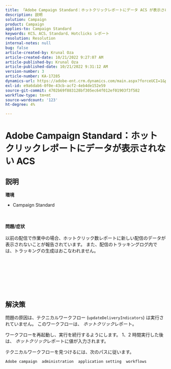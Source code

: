 ```yaml
---
title: 「Adobe Campaign Standard：ホットクリックレポートにデータ ACS が表示されない」
description: 説明
solution: Campaign
product: Campaign
applies-to: Campaign Standard
keywords: KCS、ACS、Standard、Hotclicks レポート
resolution: Resolution
internal-notes: null
bug: false
article-created-by: Krunal Oza
article-created-date: 10/21/2022 9:27:07 AM
article-published-by: Krunal Oza
article-published-date: 10/21/2022 9:31:12 AM
version-number: 3
article-number: KA-17285
dynamics-url: https://adobe-ent.crm.dynamics.com/main.aspx?forceUCI=1&pagetype=entityrecord&etn=knowledgearticle&id=610d9583-2251-ed11-bba2-0022480867fb
exl-id: e9a6dab6-0f0e-43cb-acf2-4eb4de152e59
source-git-commit: 4702b69f883128bf305ec64f012ef01903f3f582
workflow-type: tm+mt
source-wordcount: '123'
ht-degree: 4%

---
```


# Adobe Campaign Standard：ホットクリックレポートにデータが表示されない ACS

## 説明

<b>環境</b>
- Campaign Standard

<br> <br><b>問題/症状</b><br> <br>以前の配信で作業中の場合、ホットクリック数レポートに新しい配信のデータが表示されないことが報告されています。 また、配信のトラッキングログ内では、トラッキングの生成はおこなわれません。<br> <br>

<br> <br>

<br> 

## 解決策


問題の原因は、テクニカルワークフロー (`updateDeliveryIndicators`) は実行されていません。 このワークフローは、 *ホットクリック*&#x200B;レポート。

ワークフローを再起動し、実行を続行するようにします。 1、2 時間実行した後は、 *ホットクリック*&#x200B;レポートに値が入力されます。



テクニカルワークフローを見つけるには、次のパスに従います。

`Adobe campaign  administration  application setting  workflows`
